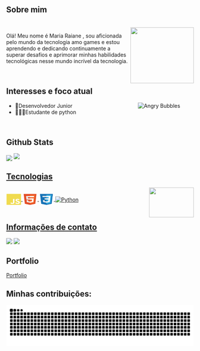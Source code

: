 
## Sobre mim
<br>
<img src="https://media1.tenor.com/m/EAY6Xa9_JjsAAAAC/toothless-how-to-train-your-dragon.gif" width="170px" height="150px" align=right>
<p> Olá! Meu nome é Maria Raiane  , sou aficionada pelo mundo da tecnologia amo games e estou aprendendo e dedicando continuamente a superar desafios e aprimorar minhas habilidades tecnológicas nesse mundo incrível da tecnologia. </p>

<br>    

## Interesses e foco atual
<img src="https://media1.tenor.com/m/KXhZY-v5dboAAAAC/bubbles-angry.gif" alt="Angry Bubbles" width="150px" height="150px" align=right>
<ul><li>🚀Desenvolvedor Junior</li>
<li>👩🏽‍💻Estudante de python</li></ul> 
<br>

 ## Github Stats

<img height="220em" width="auto" align=center src="https://github-readme-stats.vercel.app/api/top-langs/?username=Maryraiane&layout=compact&langs_count=5&theme=highcontrast"/>
   <a href="https://github.com/Maryraiane">
   <img height="180em" src="https://github-readme-stats.vercel.app/api?username=Maryraiane&show_icons=true&theme=highcontrast&include_all_commits=true&count_private=true"/>

<br>
 
## Tecnologias 

<img align=right width=120px height=80px src="https://media.tenor.com/KdkhCJ65m0sAAAAi/peach-goma-peach-and-goma.gif">

<div style="display: inline_block"><br>
  <img align="center" alt="Js" height="30" width="40" src="https://raw.githubusercontent.com/devicons/devicon/master/icons/javascript/javascript-plain.svg">
  <img align="center" alt="HTML" height="30" width="40" src="https://raw.githubusercontent.com/devicons/devicon/master/icons/html5/html5-original.svg">
  <img align="center" alt="CSS" height="30" width="40" src="https://raw.githubusercontent.com/devicons/devicon/master/icons/css3/css3-original.svg">
  <img align="center" alt="Python" height"30" width="40" src="https://cdn.jsdelivr.net/gh/devicons/devicon@latest/icons/python/python-original-wordmark.svg"/>
</div>
  
<br>
 
## Informações de contato
 
<div> 
  <a href = "mailto:raianepocket38@gmail.com"><img src="https://img.shields.io/badge/-Gmail-%23333?style=for-the-badge&logo=gmail&logoColor=white" target="_blank"></a>
  <a href="https://www.linkedin.com/in/maria-raiane-09b62b162/" target="_blank"><img src="https://img.shields.io/badge/-LinkedIn-%230077B5?style=for-the-badge&logo=linkedin&logoColor=white" target="_blank"></a>
</div>

## Portfolio

<a href="https://maryraiane.github.io/">Portfolio</a>

<!-- Snake -->
##  Minhas contribuições:
<img alt="snake eating my contributions" src="https://raw.githubusercontent.com/Maryraiane/Maryraiane/output/github-contribution-grid-snake-dark.svg" />


